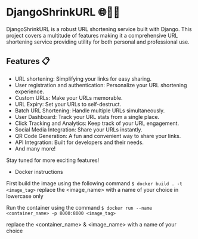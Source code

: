 # DjangoShrinkURL 🌐🔗🚀

DjangoShrinkURL is a robust URL shortening service built with Django. This project covers a multitude of features making it a comprehensive URL shortening service providing utility for both personal and professional use.

## Features 📋
 
* URL shortening: Simplifying your links for easy sharing.
* User registration and authentication: Personalize your URL shortening experience.
* Custom URLs: Make your URLs memorable.
* URL Expiry: Set your URLs to self-destruct.
* Batch URL Shortening: Handle multiple URLs simultaneously.
* User Dashboard: Track your URL stats from a single place.
* Click Tracking and Analytics: Keep track of your URL engagement.
* Social Media Integration: Share your URLs instantly.
* QR Code Generation: A fun and convenient way to share your links.
* API Integration: Built for developers and their needs.
* And many more!

Stay tuned for more exciting features!

* Docker instructions 

First build the image using the following command
`$ docker build . -t <image_tag>`
replace the <image_name> with a name of your choice in lowercase only

Run the container using the command
`$ docker run --name <container_name> -p 8000:8000 <image_tag> `

replace the <container_name> & <image_name> with a name of your choice 